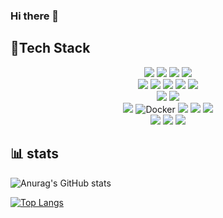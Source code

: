 ### Hi there 👋

<!--
**cid-yoon/cid-yoon** is a ✨ _special_ ✨ repository because its `README.md` (this file) appears on your GitHub profile.

Here are some ideas to get you started:

- 🔭 I’m currently working on ...
- 🌱 I’m currently learning ...
- 👯 I’m looking to collaborate on ...
- 🤔 I’m looking for help with ...
- 💬 Ask me about ...
- 📫 How to reach me: ...
- 😄 Pronouns: ...
- ⚡ Fun fact: ...
-->


<h2> 🚀Tech Stack</h2>
<div align="center"> 
  <img src="https://img.shields.io/badge/java-007396?style=for-the-badge&logo=java&logoColor=white"> 
  <img src="https://img.shields.io/badge/c%23-7F52FF?style=for-the-badge&logo=csharp&logoColor=white"> 
  <img src="https://img.shields.io/badge/python-3776AB?style=for-the-badge&logo=python&logoColor=white">
  <img src="https://img.shields.io/badge/c++-00599C?style=for-the-badge&logo=c%2B%2B&logoColor=white">
  <br>
  <img src="https://img.shields.io/badge/spring-6DB33F?style=for-the-badge&logo=spring&logoColor=white"> 
  <img src="https://img.shields.io/badge/Spring%20Boot-6DB33F?style=for-the-badge&logo=Spring%20Boot&logoColor=white"> 
  <img src="https://img.shields.io/badge/JPA-2EB12F?style=for-the-badge&logo=JPA&logoColor=white"> 
  <img src="https://img.shields.io/badge/Spring%20Data%20JPA-1YB12F?style=for-the-badge&logo=JPA&logoColor=white">
  <img src="https://img.shields.io/badge/QueryDsl-232F3E?style=for-the-badge&logo=QueryDsl&logoColor=white"> 
  <br>
  <img src="https://img.shields.io/badge/Jenkins-D24939?style=for-the-badge&logo=Jenkins&logoColor=white"> 
  <img src="https://img.shields.io/badge/Restdocs-6DB33F?style=for-the-badge&logo=Restdocs&logoColor=white"> 
  <br>
  <img src="https://img.shields.io/badge/mysql-4479A1?style=for-the-badge&logo=mysql&logoColor=white"> 
  <img alt="Docker" src="https://img.shields.io/badge/h2-CC0200?style=for-the-badge&logo=h2&logoColor=white" />
  <img src="https://img.shields.io/badge/Amazon AWS-232F3E?style=for-the-badge&logo=Amazon AWS&logoColor=white"> 
  <img src="https://img.shields.io/badge/Amazon EC2-FF9900?style=for-the-badge&logo=Amazon EC2&logoColor=white">  
  <img src="https://img.shields.io/badge/Amazon ECS-6DB33F?style=for-the-badge&logo=Amazon EC2&logoColor=white">  
  <br>  
  <img src="https://img.shields.io/badge/GitHub-181717?style=for-the-badge&logo=GitHub&logoColor=white">   
  <img src="https://img.shields.io/badge/Sourcetree-0052CC?style=for-the-badge&logo=Sourcetree&logoColor=white"> 
  <img src="https://img.shields.io/badge/Slack-4A154B?style=for-the-badge&logo=Slack&logoColor=white">
  <br>
</div>  


## 📊 stats
![Anurag's GitHub stats](https://github-readme-stats.vercel.app/api?username=cid-yoon&show_icons=true&hide=stars&count_private=true&show_icons=true&theme=buefy)

 [![Top Langs](https://github-readme-stats.vercel.app/api/top-langs/?username=cid-yoon&layout=compact)](https://github.com/anuraghazra/github-readme-stats)


